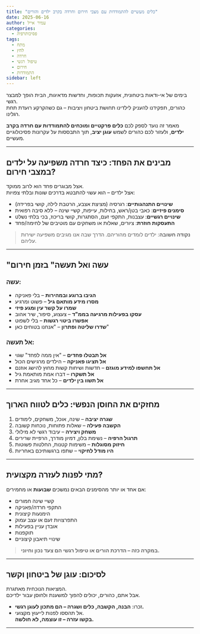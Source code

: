 ```yaml
---
title: "כלים מעשיים להתמודדות עם מצבי חירום וחרדה בקרב ילדים והורים"
date: 2025-06-16
author: עמיר אייל
categories:
  - פסיכותרפיה 
tags:
  - מתח
  - לחץ
  - חרדה
  - טיפול רגשי
  - חירום
  - התמודדות
sidebar: left
---
```


בימים של אי-ודאות ביטחונית, אזעקות תכופות, וחדשות מדאיגות, הבית הופך למבצר רגשי.  
כהורים, תפקידנו להעניק לילדינו תחושת ביטחון ויציבות – גם כשהקרקע רועדת תחת רגלינו.

מאמר זה נועד לספק לכם **כלים פרקטיים ומוכחים להתמודדות עם חרדה בקרב ילדים**, ולעזור לכם כהורים לשמש **עוגן יציב**, תוך התבססות על עקרונות פסיכולוגיים מעשיים.  

---

##  מבינים את הפחד: כיצד חרדה משפיעה על ילדים במצבי חירום?

אצל מבוגרים פחד הוא לרוב ממוקד.  
אצל ילדים – הוא עשוי להתבטא בדרכים שונות ובלתי צפויות:

- **שינויים התנהגותיים**: רגרסיה (מציצת אצבע, הרטבת לילה, קושי בפרידה)
- **סימנים פיזיים**: כאבי בטן/ראש, בחילות, עייפות, קשיי שינה – ללא סיבה רפואית
- **שינויים רגשיים**: עצבנות, התקפי זעם, הסתגרות, קושי בריכוז, בכי בלתי נשלט
- **התעסקות חוזרת**: ציורים, שאלות או משחקים עם מוטיבים של לחימה/פחד

>  **נקודה חשובה**: ילדים לומדים מהוריהם. הדרך שבה אנו מגיבים משפיעה ישירות עליהם.

---

## "עשה ואל תעשה" בזמן חירום

### עשה:

-  **הגיבו ברוגע ובמהירות** – בלי פאניקה
-  **מסרו מידע מותאם גיל** – פשוט ומרגיע
-  **שמרו על קשר עין ומגע פיזי**
-  **עסקו בפעילות מרגיעה בממ"ד** – צעצוע, סיפור, שיר אהוב
-  **אפשרו ביטוי רגשות** – בלי לשפוט
-  **שדרו שליטה ופתרון** – "אנחנו בטוחים כאן"

### אל תעשה:

-  **אל תבטלו פחדים** – "אין ממה לפחד" שגוי
-  **אל תציגו פאניקה** – הילדים מרגישים הכול
-  **אל תחשפו למידע מוגזם** – חדשות ושיחות קשות מחוץ להישג אוזנם
-  **אל תשקרו** – דברו אמת מותאמת גיל
-  **אל תשוו בין ילדים** – כל אחד מגיב אחרת

---

##  מחזקים את החוסן הנפשי: כלים לטווח הארוך

1. **שגרה יציבה** – שינה, אוכל, משחקים, לימודים
2. **הקשבה פעילה** – שאלות פתוחות, נוכחות קשובה
3. **משחק ויצירה** – עיבוד רגשי לא מילולי
4. **תרגול הרפיה** – נשימת בלון, דמיון מודרך, הרפיית שרירים
5. **חיזוק מסוגלות** – משימות קטנות, החלטות פשוטות
6. **היו מודל לחיקוי** – שתפו ברגשותיכם באחריות

---

##  מתי לפנות לעזרה מקצועית?

אם אחד או יותר מהסימנים הבאים נמשכים **שבועות** או מחמירים:

- קשיי שינה חמורים
- התקפי חרדה/פאניקה
- הימנעות קיצונית
- התפרצויות זעם או עצב עמוק
- אובדן עניין בפעילות
- תוקפנות
- שינויי תיאבון קיצוניים

>  **במקרה כזה – הדרכת הורים או טיפול רגשי הם צעד נכון וחיוני.**

---

##  לסיכום: עוגן של ביטחון וקשר

המציאות הנוכחית מאתגרת.  
אבל אתם, כהורים, יכולים להפוך למשענת ולחוסן עבור ילדיכם.

- זכרו: **הבנה, הקשבה, כלים ושגרה – הם מתכון לעוגן רגשי.**
- אל תהססו לפנות לייעוץ מקצועי.  
  **בקשו עזרה – זו עוצמה, לא חולשה.**

---


